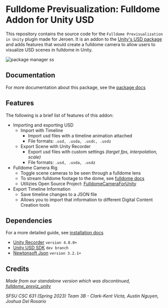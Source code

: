 # Fulldome Previsualization: Fulldome Addon for Unity USD
This repository contains the source code for the `Fulldome Previsualization in Unity` plugin made for Jeroen. It is an addon to the [Unity's USD package](https://github.com/Unity-Technologies/usd-unity-sdk) and adds features that would create a fulldome camera to allow users to visualize USD scenes in fulldome in Unity.

![package manager ss](https://i.imgur.com/FTzFh7l.png)

## Documentation

For more documentation about this package, see the [package docs](https://github.com/shdw9/fulldome_previz_plugin/blob/main/Packages/fulldome-previz-plugin/Documentation~)

## Features

The following is a brief list of features of this addon:

* Importing and exporting USD
   * Import with Timeline
     * Import usd files with a timeline animation attached
     * File formats: `.usd, .usda, .usdc, .usdz`
   * Export Scene with Unity Recorder
     * Export usd files with custom settings *(target fps, interpolation, scale)*
     * File formats: `.usd, .usda, .usdz`
* Fulldome Camera Rig
  * Toggle scene cameras to be seen through a fulldome lens
  * To stream fulldome footage to the dome, see [fulldome docs](https://github.com/shdw9/fulldome_previz_plugin/blob/main/Packages/fulldome-previz-plugin/Documentation~/Fulldome.md)
  * Utilizies Open Source Project: [FulldomeCameraForUnity](https://github.com/rsodre/FulldomeCameraForUnity)
* Export Timeline Information
  * Save timeline changes to a JSON file
  * Allows you to import that information to different Digital Content Creation tools

## Dependencies
For a more detailed guide, see [installation docs](https://github.com/shdw9/fulldome_previz_plugin/blob/main/Packages/fulldome-previz-plugin/Documentation~/Installation.md)

* [Unity Recorder](https://docs.unity3d.com/Packages/com.unity.recorder@4.0/manual/index.html) `version 4.0.0+`
* [Unity USD SDK](https://github.com/Unity-Technologies/usd-unity-sdk) `dev branch`
* [Newtonsoft Json](https://www.newtonsoft.com/json) `version 3.2.1+`

## Credits

*Made from our standalone version which was discontinued, [fulldome_previz_unity](https://github.com/shdw9/fulldome_previz_unity)*

*SFSU CSC 631 (Spring 2023) Team 3B - Clark-Kent Victa, Austin Nguyen, Joshua Del Rosario*
